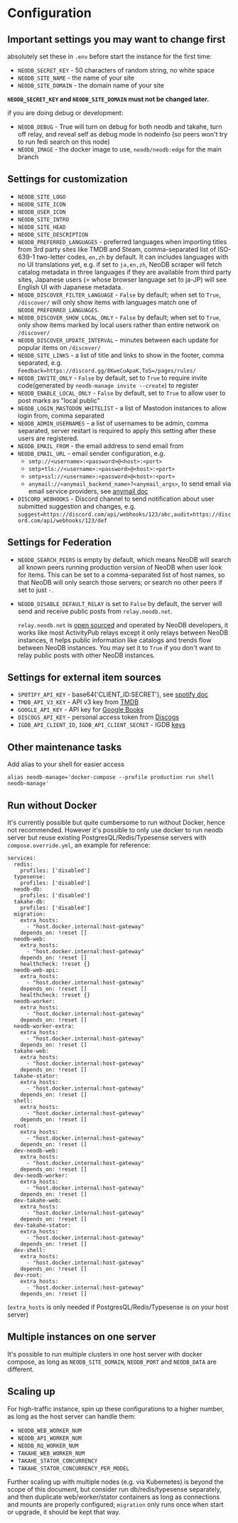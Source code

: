# Configuration


## Important settings you may want to change first

absolutely set these in `.env` before start the instance for the first time:

 - `NEODB_SECRET_KEY` - 50 characters of random string, no white space
 - `NEODB_SITE_NAME` - the name of your site
 - `NEODB_SITE_DOMAIN` - the domain name of your site

**`NEODB_SECRET_KEY` and `NEODB_SITE_DOMAIN` must not be changed later.**

if you are doing debug or development:

 - `NEODB_DEBUG` - True will turn on debug for both neodb and takahe, turn off relay, and reveal self as debug mode in nodeinfo (so peers won't try to run fedi search on this node)
 - `NEODB_IMAGE` - the docker image to use, `neodb/neodb:edge` for the main branch

## Settings for customization

 - `NEODB_SITE_LOGO`
 - `NEODB_SITE_ICON`
 - `NEODB_USER_ICON`
 - `NEODB_SITE_INTRO`
 - `NEODB_SITE_HEAD`
 - `NEODB_SITE_DESCRIPTION`
 - `NEODB_PREFERRED_LANGUAGES` - preferred languages when importing titles from 3rd party sites like TMDB and Steam, comma-separated list of ISO-639-1 two-letter codes, `en,zh` by default. It can includes languages with no UI translations yet, e.g. if set to `ja,en,zh`, NeoDB scraper will fetch catalog metadata in three languages if they are available from third party sites, Japanese users (= whose browser language set to ja-JP) will see English UI with Japanese metadata.
 - `NEODB_DISCOVER_FILTER_LANGUAGE` - `False` by default; when set to `True`, `/discover/` will only show items with languages match one of `NEODB_PREFERRED_LANGUAGES`.
 - `NEODB_DISCOVER_SHOW_LOCAL_ONLY` - `False` by default; when set to `True`, only show items marked by local users rather than entire network on `/discover/`
 - `NEODB_DISCOVER_UPDATE_INTERVAL` - minutes between each update for popular items on `/discover/`
 - `NEODB_SITE_LINKS` - a list of title and links to show in the footer, comma separated, e.g. `Feedback=https://discord.gg/8KweCuApaK,ToS=/pages/rules/`
 - `NEODB_INVITE_ONLY` - `False` by default, set to `True` to require invite code(generated by `neodb-manage invite --create`) to register
 - `NEODB_ENABLE_LOCAL_ONLY` - `False` by default, set to `True` to allow user to post marks as "local public"
 - `NEODB_LOGIN_MASTODON_WHITELIST` - a list of Mastodon instances to allow login from, comma separated
 - `NEODB_ADMIN_USERNAMES` - a list of usernames to be admin, comma separated, server restart is required to apply this setting after these users are registered.
 - `NEODB_EMAIL_FROM` - the email address to send email from
 - `NEODB_EMAIL_URL` - email sender configuration, e.g.
 	- `smtp://<username>:<password>@<host>:<port>`
 	- `smtp+tls://<username>:<password>@<host>:<port>`
 	- `smtp+ssl://<username>:<password>@<host>:<port>`
 	- `anymail://<anymail_backend_name>?<anymail_args>`, to send email via email service providers, see [anymail doc](https://anymail.dev/)
 - `DISCORD_WEBHOOKS` - Discord channel to send notification about user submitted suggestion and changes, e.g. `suggest=https://discord.com/api/webhooks/123/abc,audit=https://discord.com/api/webhooks/123/def`


## Settings for Federation

 - `NEODB_SEARCH_PEERS` is empty by default, which means NeoDB will search all known peers running production version of NeoDB when user look for items. This can be set to a comma-separated list of host names, so that NeoDB will only search those servers; or search no other peers if set to just `-`.

 - `NEODB_DISABLE_DEFAULT_RELAY` is set to `False` by default, the server will send and receive public posts from `relay.neodb.net`.

 	`relay.neodb.net` is [open sourced](https://github.com/neodb-social/neodb-relay) and operated by NeoDB developers, it works like most ActivityPub relays except it only relays between NeoDB instances, it helps public information like catalogs and trends flow between NeoDB instances. You may set it to `True` if you don't want to relay public posts with other NeoDB instances.

## Settings for external item sources

- `SPOTIFY_API_KEY` - base64('CLIENT_ID:SECRET'), see [spotify doc](https://developer.spotify.com/documentation/web-api/tutorials/client-credentials-flow)
- `TMDB_API_V3_KEY` - API v3 key from [TMDB](https://developer.themoviedb.org/)
- `GOOGLE_API_KEY` - API key for [Google Books](https://developers.google.com/books/docs/v1/using)
- `DISCOGS_API_KEY` - personal access token from [Discogs](https://www.discogs.com/settings/developers)
- `IGDB_API_CLIENT_ID`, `IGDB_API_CLIENT_SECRET` - IGDB [keys](https://api-docs.igdb.com/)


## Other maintenance tasks

Add alias to your shell for easier access

```
alias neodb-manage='docker-compose --profile production run shell neodb-manage'
```

## Run without Docker

It's currently possible but quite cumbersome to run without Docker, hence not recommended. However it's possible to only use docker to run neodb server but reuse existing PostgresQL/Redis/Typesense servers with `compose.override.yml`, an example for reference:

```
services:
  redis:
    profiles: ['disabled']
  typesense:
    profiles: ['disabled']
  neodb-db:
    profiles: ['disabled']
  takahe-db:
    profiles: ['disabled']
  migration:
    extra_hosts:
      - "host.docker.internal:host-gateway"
    depends_on: !reset []
  neodb-web:
    extra_hosts:
      - "host.docker.internal:host-gateway"
    depends_on: !reset []
    healthcheck: !reset {}
  neodb-web-api:
    extra_hosts:
      - "host.docker.internal:host-gateway"
    depends_on: !reset []
    healthcheck: !reset {}
  neodb-worker:
    extra_hosts:
      - "host.docker.internal:host-gateway"
    depends_on: !reset []
  neodb-worker-extra:
    extra_hosts:
      - "host.docker.internal:host-gateway"
    depends_on: !reset []
  takahe-web:
    extra_hosts:
      - "host.docker.internal:host-gateway"
    depends_on: !reset []
  takahe-stator:
    extra_hosts:
      - "host.docker.internal:host-gateway"
    depends_on: !reset []
  shell:
    extra_hosts:
      - "host.docker.internal:host-gateway"
    depends_on: !reset []
  root:
    extra_hosts:
      - "host.docker.internal:host-gateway"
    depends_on: !reset []
  dev-neodb-web:
    extra_hosts:
      - "host.docker.internal:host-gateway"
    depends_on: !reset []
  dev-neodb-worker:
    extra_hosts:
      - "host.docker.internal:host-gateway"
    depends_on: !reset []
  dev-takahe-web:
    extra_hosts:
      - "host.docker.internal:host-gateway"
    depends_on: !reset []
  dev-takahe-stator:
    extra_hosts:
      - "host.docker.internal:host-gateway"
    depends_on: !reset []
  dev-shell:
    extra_hosts:
      - "host.docker.internal:host-gateway"
    depends_on: !reset []
  dev-root:
    extra_hosts:
      - "host.docker.internal:host-gateway"
    depends_on: !reset []
```
(`extra_hosts` is only needed if PostgresQL/Redis/Typesense is on your host server)


## Multiple instances on one server

It's possible to run multiple clusters in one host server with docker compose, as long as `NEODB_SITE_DOMAIN`, `NEODB_PORT` and `NEODB_DATA` are different.


## Scaling up

For high-traffic instance, spin up these configurations to a higher number, as long as the host server can handle them:

 - `NEODB_WEB_WORKER_NUM`
 - `NEODB_API_WORKER_NUM`
 - `NEODB_RQ_WORKER_NUM`
 - `TAKAHE_WEB_WORKER_NUM`
 - `TAKAHE_STATOR_CONCURRENCY`
 - `TAKAHE_STATOR_CONCURRENCY_PER_MODEL`

Further scaling up with multiple nodes (e.g. via Kubernetes) is beyond the scope of this document, but consider run db/redis/typesense separately, and then duplicate web/worker/stator containers as long as connections and mounts are properly configured; `migration` only runs once when start or upgrade, it should be kept that way.
